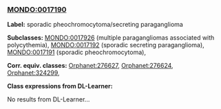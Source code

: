 
### [MONDO:0017190](http://purl.obolibrary.org/obo/MONDO_0017190)
**Label:** sporadic pheochromocytoma/secreting paraganglioma

**Subclasses:** [MONDO:0017926](http://purl.obolibrary.org/obo/MONDO_0017926) (multiple paragangliomas associated with polycythemia), [MONDO:0017192](http://purl.obolibrary.org/obo/MONDO_0017192) (sporadic secreting paraganglioma), [MONDO:0017191](http://purl.obolibrary.org/obo/MONDO_0017191) (sporadic pheochromocytoma), 

**Corr. equiv. classes:** [Orphanet:276627](http://www.orpha.net/ORDO/Orphanet_276627), [Orphanet:276624](http://www.orpha.net/ORDO/Orphanet_276624), [Orphanet:324299](http://www.orpha.net/ORDO/Orphanet_324299), 

**Class expressions from DL-Learner:**

No results from DL-Learner...




